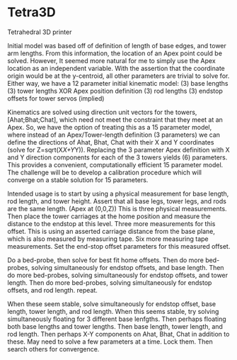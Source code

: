 # Tetra3D
Tetrahedral 3D printer

Initial model was based off of definition of length of base edges, and tower arm lengths.
From this information, the location of an Apex point could be solved.
However, It seemed more natural for me to simply use the Apex location as an independent variable.
With the assertion that the coordinate origin would be at the y-centroid, all other parameters
are trivial to solve for.
Either way, we have a 12 parameter initial kinematic model:
    (3) base lengths
    (3) tower lengths XOR Apex position definition
    (3) rod lengths
    (3) endstop offsets for tower servos (implied)

Kinematics are solved using direction unit vectors for the towers, [Ahat;Bhat;Chat],
which need not meet the constraint that they meet at an Apex.
So, we have the option of treating this as a 15 parameter model, where
instead of an Apex/Tower-length definition (3 parameters) we can define
the directions of Ahat, Bhat, Chat with their X and Y coordinates (solve for Z=sqrt(X*X+Y*Y)).
Replacing the 3 parameter Apex definition with X and Y direction components for each of the 3
towers yields (6) parameters.
This provides a convenient, computationally efficient 15 parameter model.
The challenge will be to develop a calibration procedure which will converge on
a stable solution for 15 parameters.

Intended usage is to start by using a physical measurement for base length, rod length, and tower height.
Assert that all base legs, tower legs, and rods are the same length.  (Apex at (0,0,Z))
This is three physical measurements.
Then place the tower carriages at the home position and measure the distance to the endstop
at this level.  Three more measurements for this offset.
This is using an asserted carriage distance from the base plane, which is also measured by measuring tape.
Six more measuring tape measurements.
Set the end-stop offset parameters for this measured offset.

Do a bed-probe, then solve for best fit home offsets.
Then do more bed-probes, solving simultaneously for endstop offsets, and base  length.
Then do more bed-probes, solving simultaneously for endstop offsets, and tower length.
Then do more bed-probes, solving simultaneously for endstop offsets, and rod   length.
repeat.

When these seem stable, solve simultaneously for endstop offset, base length, tower length, and rod length.
When this seems stable, try solving simultaneously floating for 3 different base lenfgths.
Then perhaps floating both base lengths and tower lengths.
Then base length, tower length, and rod length.
Then perhaps X-Y components on Ahat, Bhat, Chat in addition to these.
May need to solve a few parameters at a time.  Lock them.  Then search others for convergence.

